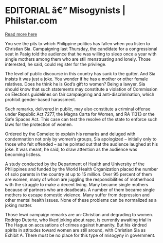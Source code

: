 # EDITORIAL â€” Misogynists | Philstar.com

[Read more here](https://www.philstar.com/opinion/2025/04/05/2433567/editorial-misogynists)

You see the pits to which Philippine politics has fallen when you listen to Christian Sia. Campaigning last Thursday, the candidate for a congressional seat in Pasig told the audience that he was willing to sleep once a year with single mothers among them who are still menstruating and lonely. Those interested, he said, could register for the privilege.

The level of public discourse in this country has sunk to the gutter. And Sia insists it was just a joke. You wonder if he has a mother or other female relatives. Does he think he is God’s gift to women? Being a lawyer, Sia should know that such statements may constitute a violation of Commission on Elections guidelines on fair campaigning and anti-discrimination, which prohibit gender-based harassment.

Such remarks, delivered in public, may also constitute a criminal offense under Republic Act 7277, the Magna Carta for Women, and RA 11313 or the Safe Spaces Act. This case can test the resolve of the state to enforce such laws for the protection of women.

Ordered by the Comelec to explain his remarks and deluged with condemnation not only by women’s groups, Sia apologized – initially only to those who felt offended – as he pointed out that the audience laughed at his joke. It was meant, he said, to draw attention as the audience was becoming listless.

A study conducted by the Department of Health and University of the Philippines and funded by the World Health Organization placed the number of solo parents in the country at up to 15 million. Over 95 percent of them are women, many of whom are juggling the responsibilities of motherhood with the struggle to make a decent living. Many became single mothers because of partners who are deadbeats. A number of them became single mothers to escape domestic violence. Many suffer from depression and other mental health issues. None of these problems can be normalized as a joking matter.

Those lewd campaign remarks are un-Christian and degrading to women. Rodrigo Duterte, who liked joking about rape, is currently awaiting trial in The Hague on accusations of crimes against humanity. But his kindred spirits in attitudes toward women are still around, with Christian Sia as Exhibit A. There must be no place for this type of misogyny in government.